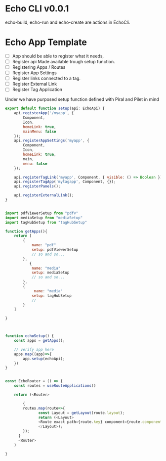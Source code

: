 # Echo CLI v0.0.1

echo-build, echo-run and echo-create are actions in EchoCli.

# Echo App Template

-   [ ] App should be able to register what it needs,
-   [ ] Register api Made available trough setup function.
-   [ ] Registering Apps / Routes
-   [ ] Register App Settings
-   [ ] Register links connected to a tag.
-   [ ] Register External Link
-   [ ] Register Tag Application

Under we have purposed setup function defined with Piral and Pilet in mind

```javascript
export default function setup(api: EchoApi) {
    api.registerApp('/myapp', {
        Component,
        Icon,
        homeLink: true,
        mainMenu: false
    });
    api.registerAppSettings('myapp', {
        Component,
        Icon,
        homeLink: true,
        main,
        menu: false
    });

    api.registerTagLink('myapp', Component, { visible: () => Boolean });
    api.registerTagApp('mytagapp', Component, {});
    api.registerPanels();

    api.registerExternalLink();
}
```

```javascript

import pdfViewerSetup from "pdfv"
import mediaSetup from "mediaSetup"
import tagHubSetup from "tagHubSetup"

function getApps(){
    return [
        {
            name: "pdf"
            setup: pdfViewerSetup
            // so and so...
        },
           {
            name: "media"
            setup: mediaSetup
            // so and so...
        },
        {
             name: "media"
            setup: tagHubSetup
            //
        }
    ]

}



function echoSetup() {
    const apps = getApps();

    // verify app here
    apps.map((app)=>{
        app.setup(echoApi);
    })
}


const EchoRouter = () => {
    const routes = useRouteApplications()

    return (<Router>

        {
        routes.map(route=>{
               const Layout = getLayout(route.layout);
               return (<Layout>
               <Route exact path={route.key} component={route.component}/>
               </Layout>);
        });
      }
      <Router>
    )

}

```

